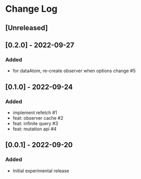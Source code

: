 # Change Log

## [Unreleased]

## [0.2.0] - 2022-09-27
### Added
- for dataAtom, re-create observer when options change #5

## [0.1.0] - 2022-09-24
### Added
- implement refetch #1
- feat: observer cache #2
- feat: infinite query #3
- feat: mutation api #4

## [0.0.1] - 2022-09-20
### Added
- Initial experimental release
